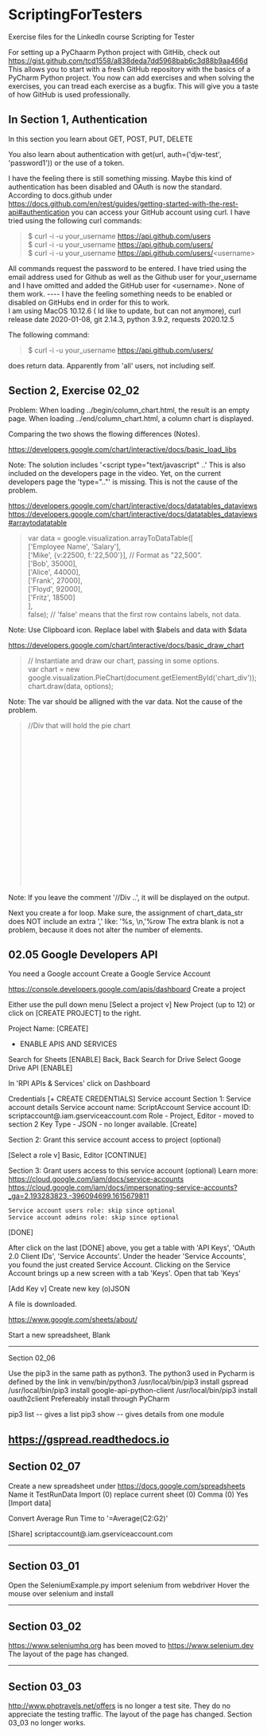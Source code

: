 # ScriptingForTesters

Exercise files for the LinkedIn course Scripting for Tester

For setting up a PyChaarm Python project with GitHib, check out https://gist.github.com/tcd1558/a838deda7dd5968bab6c3d88b9aa466d
This allows you to start with a fresh GitHub repository with the basics of a PyCharm Python project. You now can add exercises and when solving the exercises, you can tread each exercise as a bugfix. This will give you a taste of how GitHub is used professionally. 

## In Section 1, Authentication

In this section you learn about GET, POST, PUT, DELETE

You also learn about authentication with get(url, auth=('djw-test', 'password1')) 
or the use of a token. 

I have the feeling there is still something missing. Maybe this kind of authentication has been disabled and OAuth is now the standard.      
According to docs.github under https://docs.github.com/en/rest/guides/getting-started-with-the-rest-api#authentication you can access your GitHub account using curl. I have tried using the following curl commands:

> $ curl -i -u your_username https://api.github.com/users     
> $ curl -i -u your_username https://api.github.com/users/     
> $ curl -i -u your_username https://api.github.com/users/<username\>           
 
All commands request the password to be entered. I have tried using the email address used for Github as well as the Github user for your_username and I have omitted and added the GitHub user for <username\>. None of them work. ----  I have the feeling something needs to be enabled or disabled on GitHubs end in order for this to work.       
I am using MacOS 10.12.6 ( Id like to update, but can not anymore), curl release date 2020-01-08, git 2.14.3, python 3.9.2, requests 2020.12.5

The following command:
> $ curl -i -u your_username https://api.github.com/users/ 

does return data. Apparently from 'all' users, not including self. 

## Section 2, Exercise 02_02

Problem: 
When loading ../begin/column_chart.html, the result is an empty page. 
When loading ../end/column_chart.html, a column chart is displayed. 

Comparing the two shows the flowing differences (Notes).


https://developers.google.com/chart/interactive/docs/basic_load_libs

> <script src="https://www.gstatic.com/charts/loader.js"></script>     
> <script>     
>   google.charts.load('current', {packages: ['corechart']});      
>   google.charts.setOnLoadCallback(drawChart);      
>   ...      
> </script>    

Note: The solution includes '<script type="text/javascript" ..'
	This is also included on the developers page in the video. 
	Yet, on the current developers page the 'type=".."' is missing.
	This is not the cause of the problem.    

https://developers.google.com/chart/interactive/docs/datatables_dataviews
https://developers.google.com/chart/interactive/docs/datatables_dataviews#arraytodatatable

> var data = google.visualization.arrayToDataTable([     
>        ['Employee Name', 'Salary'],      
>        ['Mike', {v:22500, f:'22,500'}], // Format as "22,500".      
>        ['Bob', 35000],      
>        ['Alice', 44000],      
>        ['Frank', 27000],      
>        ['Floyd', 92000],      
>        ['Fritz', 18500]     
>       ],      
>       false); // 'false' means that the first row contains labels, not data.      

Note: Use Clipboard icon. Replace label with $labels and data with $data 

https://developers.google.com/chart/interactive/docs/basic_draw_chart

> // Instantiate and draw our chart, passing in some options.      
>       var chart = new google.visualization.PieChart(document.getElementById('chart_div'));       
>       chart.draw(data, options);      

Note: The var should be alligned with the var data. Not the cause of 
	the problem.

> //Div that will hold the pie chart     
>     <div id="chart_div" style="width:400; height:300"></div>     

Note: If you leave the comment '//Div ..', it will be displayed on the output. 

Next you create a for loop. Make sure, the assignment of chart_data_str does 
	NOT include an extra ',' like: '%s, \n,'%row
	The extra blank is not a problem, because it does not alter the number 
	of elements. 

## 02.05 Google Developers API

You need a Google account
Create a Google Service Account

https://console.developers.google.com/apis/dashboard
Create a project

Either use the pull down menu [Select a project v] 
	New Project (up to 12)
or click on [CREATE PROJECT] to the right. 

Project Name: <MyProject>
[CREATE]
+ ENABLE APIS AND SERVICES

Search for Sheets
[ENABLE]
Back, Back
Search for Drive
Select Googe Drive API
[ENABLE]

In 'RPI APIs & Services' click on 
Dashboard

Credentials
[+ CREATE CREDENTIALS]
Service account
Section 1: Service account details
	Service account name: ScriptAccount
	Service account ID: scriptaccount@<MyProject>.iam.gserviceaccount.com
	Role - Project, Editor - moved to section 2 
	Key Type - JSON - no longer available.
	[Create]

Section 2: Grant this service account access to project 
(optional)

[Select a role v]
	Basic, Editor
[CONTINUE]

Section 3: Grant users access to this service account
(optional) 
	Learn more:
https://cloud.google.com/iam/docs/service-accounts
https://cloud.google.com/iam/docs/impersonating-service-accounts?_ga=2.193283823.-396094699.1615679811

	Service account users role: skip since optional
	Service account admins role: skip since optional

[DONE]

After click on the last [DONE] above, you get a table with 'API Keys', 'OAuth 2.0 Client IDs', 'Service Accounts'. 
Under the header 'Service Accounts', you found the just created Service Account.
Clicking on the Service Account brings up a new screen with a tab 'Keys'. 
Open that tab 'Keys'

[Add Key v]
Create new key
(o)JSON

A file is downloaded. 

https://www.google.com/sheets/about/

Start a new spreadsheet, Blank

--------------------------------------------------------------------------------

Section 02_06

Use the pip3 in the same path as python3.
The python3 used in Pycharm is defined by the link in venv/bin/python3
/usr/local/bin/pip3 install gspread
/usr/local/bin/pip3 install google-api-python-client
/usr/local/bin/pip3 install oauth2client
Prefereably install through PyCharm 

pip3 list -- gives a list
pip3 show -- gives details from one module

https://gspread.readthedocs.io
--------------------------------------------------------------------------------

## Section 02_07

Create a new spreadsheet under https://docs.google.com/spreadsheets
Name it TestRunData
Import 
(0) replace current sheet
(0) Comma
(0) Yes
[Import data]

Convert Average Run Time to '=Average(C2:G2)'

[Share] scriptaccount@<MyProject>.iam.gserviceaccount.com

--------------------------------------------------------------------------------

## Section 03_01

Open the SeleniumExample.py
import selenium from webdriver
Hover the mouse over selenium and install 

--------------------------------------------------------------------------------

## Section 03_02

https://www.seleniumhq.org has been moved to https://www.selenium.dev
The layout of the page has changed. 

--------------------------------------------------------------------------------

## Section 03_03

http://www.phptravels.net/offers is no longer a test site. They do no appreciate the testing traffic. 
The layout of the page has changed. Section 03_03 no longer works.


